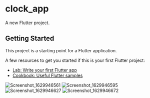 # clock_app

A new Flutter project.

## Getting Started

This project is a starting point for a Flutter application.

A few resources to get you started if this is your first Flutter project:

- [Lab: Write your first Flutter app](https://flutter.dev/docs/get-started/codelab)
- [Cookbook: Useful Flutter samples](https://flutter.dev/docs/cookbook)

![Screenshot_1629946561](https://user-images.githubusercontent.com/83196077/130897347-0ecd71a2-182a-4fb3-972f-8352ff236417.png)
![Screenshot_1629946595](https://user-images.githubusercontent.com/83196077/130897353-86d2de4a-bf85-490d-a387-d431014c7944.png)
![Screenshot_1629946627](https://user-images.githubusercontent.com/83196077/130897357-1d5db789-633d-43ad-b7f6-a8c10ee0c040.png)
![Screenshot_1629946672](https://user-images.githubusercontent.com/83196077/130897360-5f1002bd-fa7b-4e93-ae4f-f0d5e764bdf6.png)
